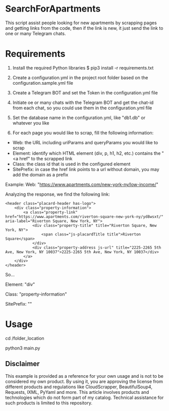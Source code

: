 # SearchForApartments
This script assist people looking for new apartments by scrapping pages and getting links from the code, then if the link is new, it just send the link to one or many Telegram chats.


# Requirements

1) Install the required Python libraries
$ pip3 install -r requirements.txt

2) Create a configuration.yml in the project root folder based on the configuration.sample.yml file

3) Create a Telegram BOT and set the Token in the configuration.yml file

4) Initiate oe or many chats with the Telegram BOT and get the chat-id from each chat, so you could use them in the configuration.yml file

5) Set the database name in the configuration.yml, like "db1.db" or whatever you like

6) For each page you would like to scrap, fill the following information:
- Web: the URL including uriParams and queryParams you would like to scrap
- Element: identify which HTML element (div, p, h1, h2, etc.) contains the "<a href" to the scrapped link
- Class: the class id that is used in the configured element 
- SitePrefix: in case the href link points to a url without domain, you may add the domain as a prefix

Example:
Web: "https://www.apartments.com/new-york-ny/low-income/"

Analyzing the response, we find the following link:
```
<header class="placard-header has-logo">
	<div class="property-information">
		<a class="property-link" href="https://www.apartments.com/riverton-square-new-york-ny/yd8wsxt/" aria-label="Riverton Square, New York, NY">
			<div class="property-title" title="Riverton Square, New York, NY">
				<span class="js-placardTitle title">Riverton Square</span>
			</div>
			<div class="property-address js-url" title="2225-2265 5th Ave, New York, NY 10037">2225-2265 5th Ave, New York, NY 10037</div>
		</a>
	</div>
</header>
```

So...

Element: "div"

Class: "property-information"

SitePrefix: ""


# Usage
cd /folder_location

python3 main.py


## Disclaimer
This example is provided as a reference for your own usage and is not to be considered my own product.
By using it, you are approving the license from different products and regulations like CloudScrapper, BeautifulSoup4, Requests, lXML, PyYaml and more.
This article involves products and technologies which do not form part of my catalog. Technical assistance for such products is limited to this repository.
